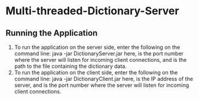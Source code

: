 # Multi-threaded-Dictionary-Server

## Running the Application
1. To run the application on the server side, enter the following on the command line: 
  java -jar DictionaryServer.jar <port> <dictionary-file>
here, <port> is the port number where the server will listen for incoming client connections, and <dictionary-file> is the path to the file containing the dictionary data.
2. To run the application on the client side, enter the following on the command line: 
  java -jar DictionaryClient.jar <server-IP-address> <server-port>
here, <server-IP-address> is the IP address of the server, and <server-port> is the port number where the server will listen for incoming client connections.
 

